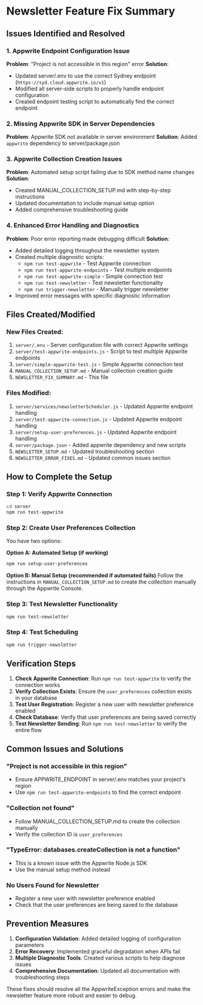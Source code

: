 # Newsletter Feature Fix Summary

## Issues Identified and Resolved

### 1. Appwrite Endpoint Configuration Issue
**Problem**: "Project is not accessible in this region" error
**Solution**: 
- Updated server/.env to use the correct Sydney endpoint (`https://syd.cloud.appwrite.io/v1`)
- Modified all server-side scripts to properly handle endpoint configuration
- Created endpoint testing script to automatically find the correct endpoint

### 2. Missing Appwrite SDK in Server Dependencies
**Problem**: Appwrite SDK not available in server environment
**Solution**: Added `appwrite` dependency to server/package.json

### 3. Appwrite Collection Creation Issues
**Problem**: Automated setup script failing due to SDK method name changes
**Solution**: 
- Created MANUAL_COLLECTION_SETUP.md with step-by-step instructions
- Updated documentation to include manual setup option
- Added comprehensive troubleshooting guide

### 4. Enhanced Error Handling and Diagnostics
**Problem**: Poor error reporting made debugging difficult
**Solution**:
- Added detailed logging throughout the newsletter system
- Created multiple diagnostic scripts:
  - `npm run test-appwrite` - Test Appwrite connection
  - `npm run test-appwrite-endpoints` - Test multiple endpoints
  - `npm run test-appwrite-simple` - Simple connection test
  - `npm run test-newsletter` - Test newsletter functionality
  - `npm run trigger-newsletter` - Manually trigger newsletter
- Improved error messages with specific diagnostic information

## Files Created/Modified

### New Files Created:
1. `server/.env` - Server configuration file with correct Appwrite settings
2. `server/test-appwrite-endpoints.js` - Script to test multiple Appwrite endpoints
3. `server/simple-appwrite-test.js` - Simple Appwrite connection test
4. `MANUAL_COLLECTION_SETUP.md` - Manual collection creation guide
5. `NEWSLETTER_FIX_SUMMARY.md` - This file

### Files Modified:
1. `server/services/newsletterScheduler.js` - Updated Appwrite endpoint handling
2. `server/test-appwrite-connection.js` - Updated Appwrite endpoint handling
3. `server/setup-user-preferences.js` - Updated Appwrite endpoint handling
4. `server/package.json` - Added appwrite dependency and new scripts
5. `NEWSLETTER_SETUP.md` - Updated troubleshooting section
6. `NEWSLETTER_ERROR_FIXES.md` - Updated common issues section

## How to Complete the Setup

### Step 1: Verify Appwrite Connection
```bash
cd server
npm run test-appwrite
```

### Step 2: Create User Preferences Collection
You have two options:

**Option A: Automated Setup (if working)**
```bash
npm run setup-user-preferences
```

**Option B: Manual Setup (recommended if automated fails)**
Follow the instructions in `MANUAL_COLLECTION_SETUP.md` to create the collection manually through the Appwrite Console.

### Step 3: Test Newsletter Functionality
```bash
npm run test-newsletter
```

### Step 4: Test Scheduling
```bash
npm run trigger-newsletter
```

## Verification Steps

1. **Check Appwrite Connection**: Run `npm run test-appwrite` to verify the connection works
2. **Verify Collection Exists**: Ensure the `user_preferences` collection exists in your database
3. **Test User Registration**: Register a new user with newsletter preference enabled
4. **Check Database**: Verify that user preferences are being saved correctly
5. **Test Newsletter Sending**: Run `npm run test-newsletter` to verify the entire flow

## Common Issues and Solutions

### "Project is not accessible in this region"
- Ensure APPWRITE_ENDPOINT in server/.env matches your project's region
- Use `npm run test-appwrite-endpoints` to find the correct endpoint

### "Collection not found"
- Follow MANUAL_COLLECTION_SETUP.md to create the collection manually
- Verify the collection ID is `user_preferences`

### "TypeError: databases.createCollection is not a function"
- This is a known issue with the Appwrite Node.js SDK
- Use the manual setup method instead

### No Users Found for Newsletter
- Register a new user with newsletter preference enabled
- Check that the user preferences are being saved to the database

## Prevention Measures

1. **Configuration Validation**: Added detailed logging of configuration parameters
2. **Error Recovery**: Implemented graceful degradation when APIs fail
3. **Multiple Diagnostic Tools**: Created various scripts to help diagnose issues
4. **Comprehensive Documentation**: Updated all documentation with troubleshooting steps

These fixes should resolve all the AppwriteException errors and make the newsletter feature more robust and easier to debug.